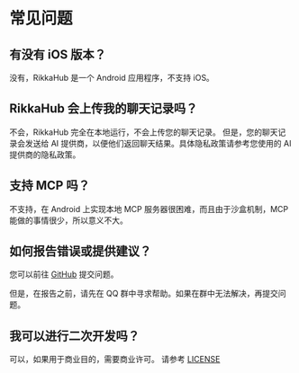 # 常见问题

## 有没有 iOS 版本？

没有，RikkaHub 是一个 Android 应用程序，不支持 iOS。

## RikkaHub 会上传我的聊天记录吗？

不会，RikkaHub 完全在本地运行，不会上传您的聊天记录。
但是，您的聊天记录会发送给 AI 提供商，以便他们返回聊天结果。具体隐私政策请参考您使用的 AI 提供商的隐私政策。

## 支持 MCP 吗？

不支持，在 Android 上实现本地 MCP 服务器很困难，而且由于沙盒机制，MCP 能做的事情很少，所以意义不大。

## 如何报告错误或提供建议？

您可以前往 [GitHub](https://github.com/re-ovo/rikkahub/issues) 提交问题。

但是，在报告之前，请先在 QQ 群中寻求帮助。如果在群中无法解决，再提交问题。

## 我可以进行二次开发吗？

可以，如果用于商业目的，需要商业许可。
请参考 [LICENSE](https://github.com/re-ovo/rikkahub/blob/master/LICENSE)